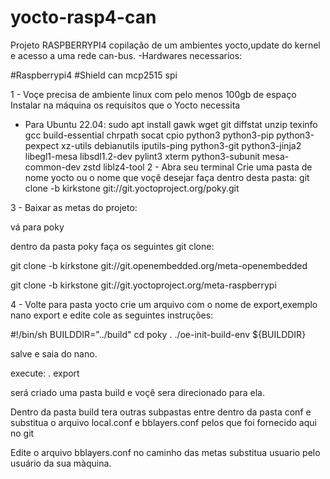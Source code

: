 # yocto-rasp4-can
Projeto RASPBERRYPI4 copilação de um ambientes yocto,update do kernel e acesso a uma rede can-bus.
-Hardwares necessarios: 

#Raspberrypi4
#Shield can mcp2515 spi

1 - Voçe precisa de ambiente linux com pelo menos 100gb de espaço
Instalar na máquina os requisitos que o Yocto necessita
- Para Ubuntu 22.04:
sudo apt install gawk wget git diffstat unzip texinfo gcc build-essential chrpath socat
cpio python3 python3-pip python3-pexpect xz-utils debianutils iputils-ping python3-git
python3-jinja2 libegl1-mesa libsdl1.2-dev pylint3 xterm python3-subunit mesa-common-dev
zstd liblz4-tool
2 - Abra seu terminal
  Crie uma pasta de nome yocto ou o nome que voçê desejar faça dentro desta pasta:
  git clone -b kirkstone git://git.yoctoproject.org/poky.git
  
3 - Baixar as metas do projeto:
  
  vá para poky
  
  dentro da pasta poky faça os seguintes git clone:

  git clone -b kirkstone git://git.openembedded.org/meta-openembedded

  git clone -b kirkstone git://git.yoctoproject.org/meta-raspberrypi

  
 4 - Volte para pasta yocto crie um arquivo com o nome de export,exemplo nano export
   e edite cole as seguintes instruções:


  #!/bin/sh
  BUILDDIR="../build"
  cd poky
. ./oe-init-build-env ${BUILDDIR}


  salve e saia do nano.

  execute:
   . export
  
  será criado uma pasta build e voçê sera direcionado para ela.
  
  Dentro da pasta build tera outras subpastas entre dentro da pasta conf e substitua o arquivo local.conf e bblayers.conf pelos que foi fornecido aqui no git
  
  Edite o arquivo bblayers.conf no caminho das metas substitua usuario pelo usuário da sua màquina.






  
  
  

  

  
  
